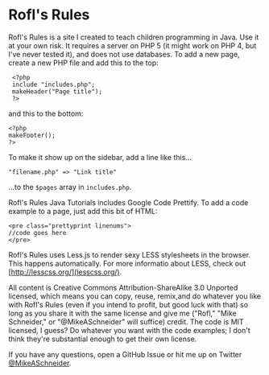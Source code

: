 Rofl's Rules
============
Rofl's Rules is a site I created to teach children programming in Java. Use it at your own risk. It requires a server on PHP 5 (it might work on PHP 4, but I've never tested it), and does not use databases. To add a new page, create a new PHP file and add this to the top:

     <?php
     include "includes.php";
     makeHeader("Page title");
     ?>
     
and this to the bottom:

    <?php
    makeFooter();
    ?>
    
To make it show up on the sidebar, add a line like this...

    "filename.php" => "Link title"
    
...to the `$pages` array in `includes.php`.

Rofl's Rules Java Tutorials includes Google Code Prettify. To add a code example to a page, just add this bit of HTML:

    <pre class="prettyprint linenums">
    //code goes here
    </pre>
    
Rofl's Rules uses Less.js to render sexy LESS stylesheets in the browser. This happens automatically. For more informatio about LESS, check out [http://lesscss.org/](lesscss.org/).

All content is Creative Commons Attribution-ShareAlike 3.0 Unported licensed, which means you can copy, reuse, remix,and do whatever you like with Rofl's Rules (even if you intend to profit, but good luck with that) so long as you share it with the same license and give me ("Rofl," "Mike Schneider," or "@MikeASchneider" will suffice) credit. The code is MIT licensed, I guess? Do whatever you want with the code examples; I don't think they're substantial enough to get their own license.

If you have any questions, open a GitHub Issue or hit me up on Twitter [@MikeASchneider](http://twitter.com/mikeaschneider).
